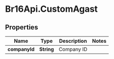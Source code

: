 # Br16Api.CustomAgast

## Properties
Name | Type | Description | Notes
------------ | ------------- | ------------- | -------------
**companyId** | **String** | Company ID | 


